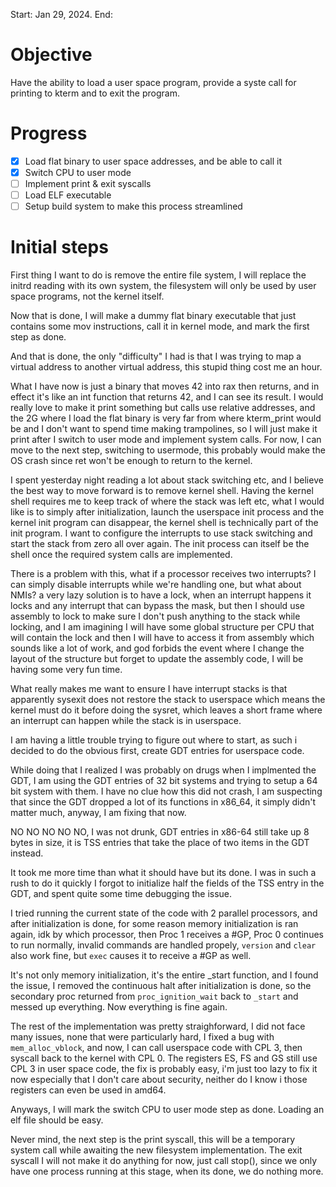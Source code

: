 Start: Jan 29, 2024.
End:
# Objective
Have the ability to load a user space program, provide a syste call for printing to kterm
and to exit the program.

# Progress
- [X] Load flat binary to user space addresses, and be able to call it
- [X] Switch CPU to user mode
- [ ] Implement print & exit syscalls
- [ ] Load ELF executable
- [ ] Setup build system to make this process streamlined

# Initial steps
First thing I want to do is remove the entire file system, I will replace the initrd
reading with its own system, the filesystem will only be used by user space programs, not
the kernel itself.

Now that is done, I will make a dummy flat binary executable that just contains some mov
instructions, call it in kernel mode, and mark the first step as done.

And that is done, the only "difficulty" I had is that I was trying to map a virtual address
to another virtual address, this stupid thing cost me an hour.

What I have now is just a binary that moves 42 into rax then returns, and in effect it's like
an int function that returns 42, and I can see its result. I would really love to make it print something
but calls use relative addresses, and the 2G where I load the flat binary is very far from where kterm_print would be
and I don't want to spend time making trampolines, so I will just make it print after I switch to user mode
and implement system calls.
For now, I can move to the next step, switching to usermode, this probably would make the OS crash since ret won't be enough
to return to the kernel.

I spent yesterday night reading a lot about stack switching etc, and I believe the best way to move forward is to remove
kernel shell. Having the kernel shell requires me to keep track of where the stack was left etc, what I would like is to
simply after initialization, launch the userspace init process and the kernel init program can disappear, the kernel shell
is technically part of the init program. I want to configure the interrupts to use stack switching and start the stack from zero
all over again. The init process can itself be the shell once the required system calls are implemented.

There is a problem with this, what if a processor receives two interrupts? I can simply disable interrupts while we're
handling one, but what about NMIs? a very lazy solution is to have a lock, when an interrupt happens it locks and any
interrupt that can bypass the mask, but then I should use assembly to lock to make sure I don't push anything to the stack
while locking, and I am imagining I will have some global structure per CPU that will contain the lock and then I will have to
access it from assembly which sounds like a lot of work, and god forbids the event where I change the layout of the structure but
forget to update the assembly code, I will be having some very fun time.

What really makes me want to ensure I have interrupt stacks is that apparently sysexit does not restore the stack to userspace
which means the kernel must do it before doing the sysret, which leaves a short frame where an interrupt can happen while the
stack is in userspace.

I am having a little trouble trying to figure out where to start, as such i decided to do the obvious first, create GDT entries
for userspace code.

While doing that I realized I was probably on drugs when I implmented the GDT, I am using the GDT entries of 32 bit systems and
trying to setup a 64 bit system with them. I have no clue how this did not crash, I am suspecting that since the GDT dropped a lot
of its functions in x86_64, it simply didn't matter much, anyway, I am fixing that now.

NO NO NO NO NO, I was not drunk, GDT entries in x86-64 still take up 8 bytes in size, it is TSS entries that take the place of two
items in the GDT instead.

It took me more time than what it should have but its done. I was in such a rush to do it quickly I forgot to initialize half the
fields of the TSS entry in the GDT, and spent quite some time debugging the issue.

I tried running the current state of the code with 2 parallel processors, and after initialization is done, for some reason memory
initialization is ran again, idk by which processor, then Proc 1 receives a #GP, Proc 0 continues to run normally, invalid commands
are handled propely, `version` and `clear` also work fine, but `exec` causes it to receive a #GP as well.

It's not only memory initialization, it's the entire _start function, and I found the issue, I removed the continuous halt after
initialization is done, so the secondary proc returned from `proc_ignition_wait` back to `_start` and messed up everything. Now
everything is fine again.

The rest of the implementation was pretty straighforward, I did not face many issues, none that were particularly hard, I fixed a bug with
`mem_alloc_vblock`, and now, I can call userspace code with CPL 3, then syscall back to the kernel with CPL 0. The registers ES, FS and GS still use
CPL 3 in user space code, the fix is probably easy, i'm just too lazy to fix it now especially that I don't care about security, neither do I know i
those registers can even be used in amd64.

Anyways, I will mark the switch CPU to user mode step as done. Loading an elf file should be easy.

Never mind, the next step is the print syscall, this will be a temporary system call while awaiting the new filesystem implementation. The exit syscall
I will not make it do anything for now, just call stop(), since we only have one process running at this stage, when its done, we do nothing more.
